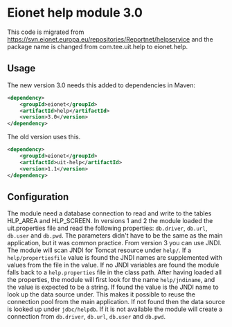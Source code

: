 Eionet help module 3.0
======================

This code is migrated from https://svn.eionet.europa.eu/repositories/Reportnet/helpservice and the package name is changed from com.tee.uit.help to eionet.help.

Usage
-----
The new version 3.0 needs this added to dependencies in Maven:

```xml
<dependency>
    <groupId>eionet</groupId>
    <artifactId>help</artifactId>
    <version>3.0</version>
</dependency>
```
The old version uses this.
```xml
<dependency>
    <groupId>eionet</groupId>
    <artifactId>uit-help</artifactId>
    <version>1.1</version>
</dependency>
```

Configuration
-------------
The module need a database connection to read and write to the tables HLP_AREA and HLP_SCREEN. In versions 1 and 2 the module loaded the uit.properties file and read the following properties: `db.driver`, `db.url`, `db.user` and `db.pwd`. The parameters didn't have to be the same as the main application, but it was common practice. From version 3 you can use JNDI. The module will scan JNDI for Tomcat resource under `help/`. If a `help/propertiesfile` value is found the JNDI names are supplemented with values from the file in the value. If no JNDI variables are found the module falls back to a `help.properties` file in the class path.
After having loaded all the properties, the module will first look for the name `help/jndiname`, and the value is expected to be a string. If found the value is the JNDI name to look up the data source under. This makes it possible to reuse the connection pool from the main application. If not found then the data source is looked up under `jdbc/helpdb`. If it is not available the module will create a connection from `db.driver`, `db.url`, `db.user` and `db.pwd`.


